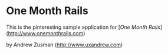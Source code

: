 # One Month Rails

This is the pinteresting sample application for
[*One Month Rails*] (http://www.onemonthrails.com)

by Andrew Zusman (http://www.uxandrew.com)
